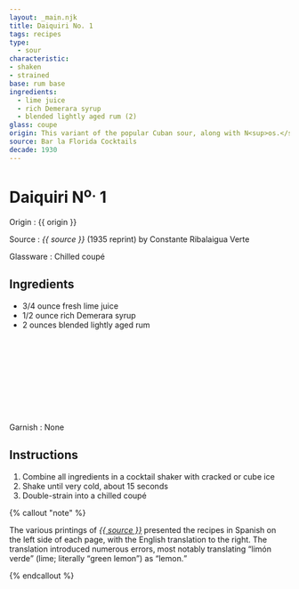 ```yaml
---
layout: _main.njk
title: Daiquiri No. 1
tags: recipes
type:
  - sour
characteristic:
- shaken
- strained
base: rum base
ingredients:
  - lime juice
  - rich Demerara syrup
  - blended lightly aged rum (2)
glass: coupe
origin: This variant of the popular Cuban sour, along with N<sup>os.</sup> 2, 3, 4, and 5, was codified by barman Constante Ribalaigua at Havana's Floridita Bar.
source: Bar la Florida Cocktails
decade: 1930
---
```

<!-- markdownlint-disable MD025 -->
# Daiquiri N<sup>o.</sup> 1
<!-- markdownlint-disable MD025 -->

Origin
  : {{ origin }}

Source
  : <cite>{{ source }}</cite> (1935 reprint) by Constante Ribalaigua Verte

Glassware
  : Chilled coupé

## Ingredients

* 3/4 ounce fresh lime juice
* 1/2 ounce rich Demerara syrup
* 2 ounces blended lightly aged rum<icon-l space="1em" class="bigger" label="(2)"><span class="with-icon"><svg class="icon"><use href="/assets/images/icons/circle-2.svg#circle-2"></use></svg></span></icon-l>

Garnish
  : None

## Instructions

1. Combine all ingredients in a cocktail shaker with cracked or cube ice
2. Shake until very cold, about 15 seconds
3. Double-strain into a chilled coupé

<!-- markdownlint-disable MD012 -->
{% callout "note" %}
<!-- markdownlint-enable MD012 -->

The various printings of <cite><a href="https://euvs-vintage-cocktail-books.cld.bz/1935-Bar-la-Florida-Cocktails" target="_blank" rel="external noopener">{{ source }}</a></cite> presented the recipes in Spanish on the left side of each page, with the English translation to the right. The translation introduced numerous errors, most notably translating <q>limón verde</q> (lime; literally <q>green lemon</q>) as <q>lemon.</q>

{% endcallout %}
